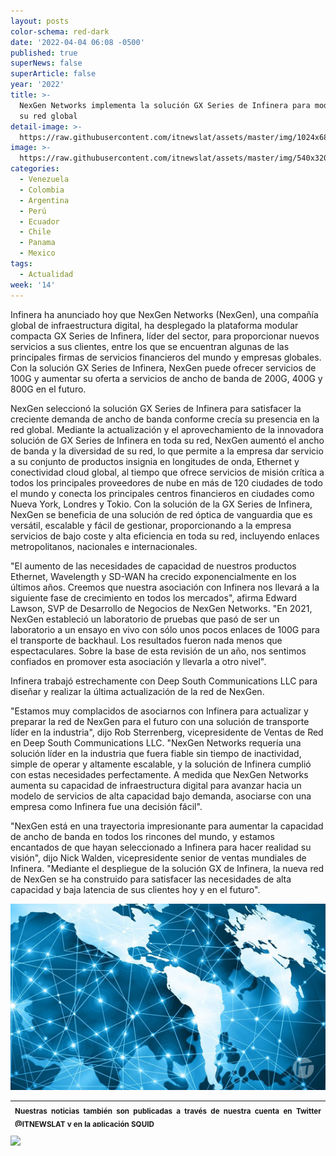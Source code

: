 ```yaml
---
layout: posts
color-schema: red-dark
date: '2022-04-04 06:08 -0500'
published: true
superNews: false
superArticle: false
year: '2022'
title: >-
  NexGen Networks implementa la solución GX Series de Infinera para modernizar
  su red global
detail-image: >-
  https://raw.githubusercontent.com/itnewslat/assets/master/img/1024x680/Internet-g.jpg
image: >-
  https://raw.githubusercontent.com/itnewslat/assets/master/img/540x320/Internet-p.jpg
categories:
  - Venezuela
  - Colombia
  - Argentina
  - Perú
  - Ecuador
  - Chile
  - Panama
  - Mexico
tags:
  - Actualidad
week: '14'
---
```

Infinera ha anunciado hoy que NexGen Networks (NexGen), una compañía global de infraestructura digital, ha desplegado la plataforma modular compacta GX Series de Infinera, líder del sector, para proporcionar nuevos servicios a sus clientes, entre los que se encuentran algunas de las principales firmas de servicios financieros del mundo y empresas globales. Con la solución GX Series de Infinera, NexGen puede ofrecer servicios de 100G y aumentar su oferta a servicios de ancho de banda de 200G, 400G y 800G en el futuro.
 
NexGen seleccionó la solución GX Series de Infinera para satisfacer la creciente demanda de ancho de banda conforme crecía su presencia en la red global. Mediante la actualización y el aprovechamiento de la innovadora solución de GX Series de Infinera en toda su red, NexGen aumentó el ancho de banda y la diversidad de su red, lo que permite a la empresa dar servicio a su conjunto de productos insignia en longitudes de onda, Ethernet y conectividad cloud global, al tiempo que ofrece servicios de misión crítica a todos los principales proveedores de nube en más de 120 ciudades de todo el mundo y conecta los principales centros financieros en ciudades como Nueva York, Londres y Tokio. Con la solución de la GX Series de Infinera, NexGen se beneficia de una solución de red óptica de vanguardia que es versátil, escalable y fácil de gestionar, proporcionando a la empresa servicios de bajo coste y alta eficiencia en toda su red, incluyendo enlaces metropolitanos, nacionales e internacionales.
 
"El aumento de las necesidades de capacidad de nuestros productos Ethernet, Wavelength y SD-WAN ha crecido exponencialmente en los últimos años. Creemos que nuestra asociación con Infinera nos llevará a la siguiente fase de crecimiento en todos los mercados", afirma Edward Lawson, SVP de Desarrollo de Negocios de NexGen Networks. "En 2021, NexGen estableció un laboratorio de pruebas que pasó de ser un laboratorio a un ensayo en vivo con sólo unos pocos enlaces de 100G para el transporte de backhaul. Los resultados fueron nada menos que espectaculares.  Sobre la base de esta revisión de un año, nos sentimos confiados en promover esta asociación y llevarla a otro nivel".
 
Infinera trabajó estrechamente con Deep South Communications LLC para diseñar y realizar la última actualización de la red de NexGen.
 
"Estamos muy complacidos de asociarnos con Infinera para actualizar y preparar la red de NexGen para el futuro con una solución de transporte líder en la industria", dijo Rob Sterrenberg, vicepresidente de Ventas de Red en Deep South Communications LLC. "NexGen Networks requería una solución líder en la industria que fuera fiable sin tiempo de inactividad, simple de operar y altamente escalable, y la solución de Infinera cumplió con estas necesidades perfectamente. A medida que NexGen Networks aumenta su capacidad de infraestructura digital para avanzar hacia un modelo de servicios de alta capacidad bajo demanda, asociarse con una empresa como Infinera fue una decisión fácil".
 
"NexGen está en una trayectoria impresionante para aumentar la capacidad de ancho de banda en todos los rincones del mundo, y estamos encantados de que hayan seleccionado a Infinera para hacer realidad su visión", dijo Nick Walden, vicepresidente senior de ventas mundiales de Infinera. "Mediante el despliegue de la solución GX de Infinera, la nueva red de NexGen se ha construido para satisfacer las necesidades de alta capacidad y baja latencia de sus clientes hoy y en el futuro".

![](https://raw.githubusercontent.com/itnewslat/assets/master/img/540x320/Internet-p.jpg)

<table style="height: 42px;" width="569">
<tbody>
<tr>
<td style="text-align: justify;"><sub><strong>Nuestras noticias también son publicadas a través de nuestra cuenta en Twitter <a href="https://twitter.com/itnewslat?lang=es">@ITNEWSLAT</a> y en la aplicación <a href="https://squidapp.co/en/">SQUID</a></strong></sub></td>
</tr>
</tbody>
</table>

<img src="https://tracker.metricool.com/c3po.jpg?hash=56f88a41e39ab42c063cc51676587a04"/>